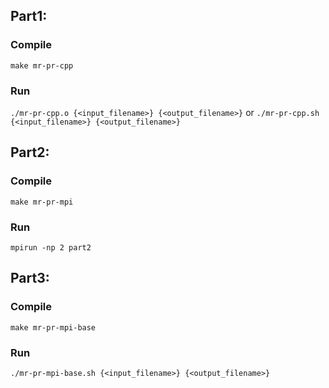 ## Part1:
### Compile
```make mr-pr-cpp```
### Run
```./mr-pr-cpp.o {<input_filename>} {<output_filename>}```
or 
```./mr-pr-cpp.sh {<input_filename>} {<output_filename>}```

## Part2:
### Compile
```make mr-pr-mpi```
### Run
```mpirun -np 2 part2```

## Part3:
### Compile
```make mr-pr-mpi-base```
### Run
```./mr-pr-mpi-base.sh {<input_filename>} {<output_filename>}```
